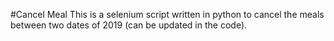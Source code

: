 #Cancel Meal
This is a selenium script written in python to cancel the meals between two dates of 2019 (can be updated in the code).